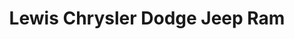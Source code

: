 ---
title: "Lewis Chrysler Dodge Jeep Ram"
url: /fayetteville/lewis-chrysler-dodge-jeep-ram/
shop: car
---